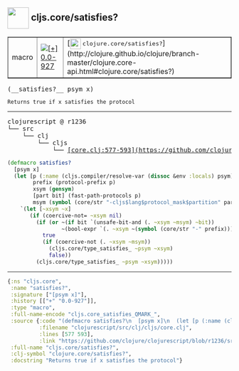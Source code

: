 ## <img width="48px" valign="middle" src="http://i.imgur.com/Hi20huC.png"> cljs.core/satisfies?

 <table border="1">
<tr>
<td>macro</td>
<td><a href="https://github.com/cljsinfo/api-refs/tree/0.0-927"><img valign="middle" alt="[+] 0.0-927" src="https://img.shields.io/badge/+-0.0--927-lightgrey.svg"></a> </td>
<td>
[<img height="24px" valign="middle" src="http://i.imgur.com/1GjPKvB.png"> <samp>clojure.core/satisfies?</samp>](http://clojure.github.io/clojure/branch-master/clojure.core-api.html#clojure.core/satisfies?)
</td>
</tr>
</table>

 <samp>
(__satisfies?__ psym x)<br>
</samp>

```
Returns true if x satisfies the protocol
```

---

 <pre>
clojurescript @ r1236
└── src
    └── clj
        └── cljs
            └── <ins>[core.clj:577-593](https://github.com/clojure/clojurescript/blob/r1236/src/clj/cljs/core.clj#L577-L593)</ins>
</pre>

```clj
(defmacro satisfies?
  [psym x]
  (let [p (:name (cljs.compiler/resolve-var (dissoc &env :locals) psym))
        prefix (protocol-prefix p)
        xsym (gensym)
        [part bit] (fast-path-protocols p)
        msym (symbol (core/str "-cljs$lang$protocol_mask$partition" part "$"))]
    `(let [~xsym ~x]
       (if (coercive-not= ~xsym nil)
         (if (or ~(if bit `(unsafe-bit-and (. ~xsym ~msym) ~bit))
                 ~(bool-expr `(. ~xsym ~(symbol (core/str "-" prefix)))))
           true
           (if (coercive-not (. ~xsym ~msym))
             (cljs.core/type_satisfies_ ~psym ~xsym)
             false))
         (cljs.core/type_satisfies_ ~psym ~xsym)))))
```


---

```clj
{:ns "cljs.core",
 :name "satisfies?",
 :signature ["[psym x]"],
 :history [["+" "0.0-927"]],
 :type "macro",
 :full-name-encode "cljs.core_satisfies_QMARK_",
 :source {:code "(defmacro satisfies?\n  [psym x]\n  (let [p (:name (cljs.compiler/resolve-var (dissoc &env :locals) psym))\n        prefix (protocol-prefix p)\n        xsym (gensym)\n        [part bit] (fast-path-protocols p)\n        msym (symbol (core/str \"-cljs$lang$protocol_mask$partition\" part \"$\"))]\n    `(let [~xsym ~x]\n       (if (coercive-not= ~xsym nil)\n         (if (or ~(if bit `(unsafe-bit-and (. ~xsym ~msym) ~bit))\n                 ~(bool-expr `(. ~xsym ~(symbol (core/str \"-\" prefix)))))\n           true\n           (if (coercive-not (. ~xsym ~msym))\n             (cljs.core/type_satisfies_ ~psym ~xsym)\n             false))\n         (cljs.core/type_satisfies_ ~psym ~xsym)))))",
          :filename "clojurescript/src/clj/cljs/core.clj",
          :lines [577 593],
          :link "https://github.com/clojure/clojurescript/blob/r1236/src/clj/cljs/core.clj#L577-L593"},
 :full-name "cljs.core/satisfies?",
 :clj-symbol "clojure.core/satisfies?",
 :docstring "Returns true if x satisfies the protocol"}

```
